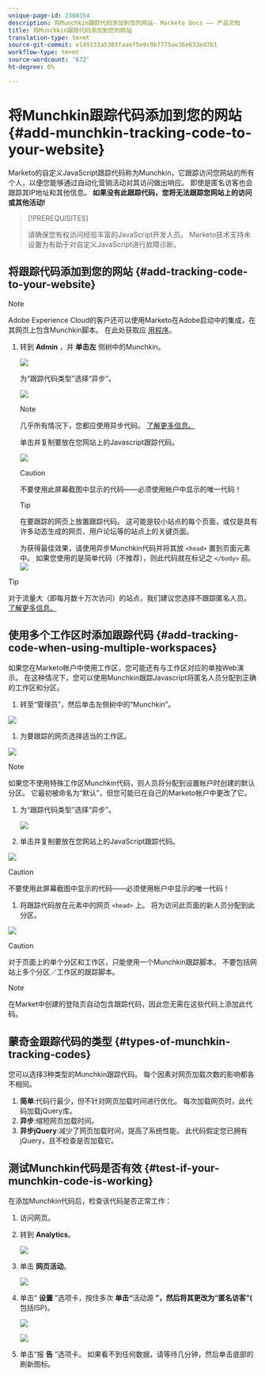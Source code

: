 ```yaml
---
unique-page-id: 2360354
description: 将Munchkin跟踪代码添加到您的网站- Marketo Docs —— 产品文档
title: 将Munchkin跟踪代码添加到您的网站
translation-type: tm+mt
source-git-commit: e149133a5383faaef5e9c9b7775ae36e633ed7b1
workflow-type: tm+mt
source-wordcount: '672'
ht-degree: 0%

---
```



# 将Munchkin跟踪代码添加到您的网站 {#add-munchkin-tracking-code-to-your-website}

Marketo的自定义JavaScript跟踪代码称为Munchkin，它跟踪访问您网站的所有个人，以便您能够通过自动化营销活动对其访问做出响应。 即使是匿名访客也会跟踪其IP地址和其他信息。 **如果没有此跟踪代码，您将无法跟踪您网站上的访问或其他活动!**

>[!PREREQUISITES]
>
>请确保您有权访问经验丰富的JavaScript开发人员。 Marketo技术支持未设置为有助于对自定义JavaScript进行故障诊断。

## 将跟踪代码添加到您的网站 {#add-tracking-code-to-your-website}

>[!NOTE]
>
>Adobe Experience Cloud的客户还可以使用Marketo在Adobe启动中的集成，在其网页上包含Munchkin脚本。 在此处获取应 [用程序](https://www.adobeexchange.com/experiencecloud.details.101054.html)。

1. 转到 **Admin** ，并 **单击左** 侧树中的Munchkin。

   ![](assets/image2015-8-25-16-3a21-3a14.png)

   为“跟踪代码类型”选择“异步”。

   ![](assets/image2015-8-25-16-3a24-3a33.png)

   >[!NOTE]
   >
   >几乎所有情况下，您都应使用异步代码。 [了解更多信息。](#types-of-munchkin-tracking-codes)

   单击并复制要放在您网站上的Javascript跟踪代码。

   ![](assets/image2015-8-25-16-3a26-3a12.png)

   >[!CAUTION]
   >
   >不要使用此屏幕截图中显示的代码——必须使用帐户中显示的唯一代码！

   >[!TIP]
   >
   >在要跟踪的网页上放置跟踪代码。 这可能是较小站点的每个页面，或仅是具有许多动态生成的网页、用户论坛等的站点上的关键页面。

   为获得最佳效果，请使用异步Munchkin代码并将其放 `<head>` 置到页面元素中。 如果您使用的是简单代码（不推荐），则此代码就在标记之 `</body>` 前。
   ![](assets/image2015-8-25-16-3a5-3a20.png)

>[!TIP]
>
>对于流量大（即每月数十万次访问）的站点，我们建议您选择不跟踪匿名人员。 [了解更多信息。](http://developers.marketo.com/documentation/websites/lead-tracking-munchkin-js/)

## 使用多个工作区时添加跟踪代码 {#add-tracking-code-when-using-multiple-workspaces}

如果您在Marketo帐户中使用工作区，您可能还有与工作区对应的单独Web演示。 在这种情况下，您可以使用Munchkin跟踪Javascript将匿名人员分配到正确的工作区和分区。

1. 转至“管理员”，然后单击左侧树中的“Munchkin”。

![](assets/image2015-8-25-16-3a28-3a41.png)

1. 为要跟踪的网页选择适当的工作区。

![](assets/image2015-8-25-16-3a30-3a32.png)

>[!NOTE]
>
>如果您不使用特殊工作区Munchkin代码，则人员将分配到设置帐户时创建的默认分区。 它最初被命名为“默认”，但您可能已在自己的Marketo帐户中更改了它。

1. 为“跟踪代码类型”选择“异步”。

   ![](assets/image2015-8-25-16-3a32-3a42.png)

1. 单击并复制要放在您网站上的JavaScript跟踪代码。

![](assets/image2015-8-25-16-3a34-3a7.png)

>[!CAUTION]
>
>不要使用此屏幕截图中显示的代码——必须使用帐户中显示的唯一代码！

1. 将跟踪代码放在元素中的网页 `<head>` 上。 将为访问此页面的新人员分配到此分区。

![](assets/image2015-8-25-16-3a5-3a20.png)

>[!CAUTION]
>
>对于页面上的单个分区和工作区，只能使用一个Munchkin跟踪脚本。 不要包括网站上多个分区／工作区的跟踪脚本。

>[!NOTE]
>
>在Market中创建的登陆页自动包含跟踪代码，因此您无需在这些代码上添加此代码。

## 蒙奇金跟踪代码的类型 {#types-of-munchkin-tracking-codes}

您可以选择3种类型的Munchkin跟踪代码。 每个因素对网页加载次数的影响都各不相同。

1. **简单**:代码行最少，但不针对网页加载时间进行优化。 每次加载网页时，此代码加载jQuery库。
1. **异步**:缩短网页加载时间。
1. **异步jQuery**:减少了网页加载时间，提高了系统性能。 此代码假定您已拥有jQuery，且不检查是否加载它。

## 测试Munchkin代码是否有效 {#test-if-your-munchkin-code-is-working}

在添加Munchkin代码后，检查该代码是否正常工作：

1. 访问网页。
1. 转到 **Analytics**。

   ![](assets/mainnav-analytics-hand.png)

1. 单击 **网页活动**。

   ![](assets/webanalytics.png)

1. 单击“ **设置** ”选项卡，按住多次 **单击“**&#x200B;活动源 **”，然后将其更改为“匿名访客”(**&#x200B;包括ISP)。

   ![](assets/analytics-activity-source.png)

   ![](assets/activitysource.png)

1. 单击“报 **告** ”选项卡。 如果看不到任何数据，请等待几分钟，然后单击底部的刷新图标。

